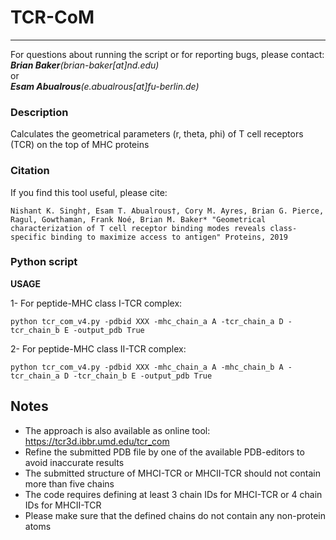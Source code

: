 # TCR-CoM
---------
For questions about running the script or for reporting bugs, please contact:<br/>
   *__Brian Baker__(brian-baker[at]nd.edu)*<br/>
or<br/>
   *__Esam Abualrous__(e.abualrous[at]fu-berlin.de)*<br/>

### Description
   Calculates the geometrical parameters (r, theta, phi) of T cell receptors (TCR) on the top of MHC proteins

### Citation
If you find this tool useful, please cite:
```
Nishant K. Singh†, Esam T. Abualrous†, Cory M. Ayres, Brian G. Pierce, Ragul, Gowthaman, Frank Noé, Brian M. Baker* "Geometrical characterization of T cell receptor binding modes reveals class-specific binding to maximize access to antigen" Proteins, 2019
```

### Python script
__USAGE__

1- For peptide-MHC class I-TCR complex:
```
python tcr_com_v4.py -pdbid XXX -mhc_chain_a A -tcr_chain_a D -tcr_chain_b E -output_pdb True
```

2- For peptide-MHC class II-TCR complex:

```
python tcr_com_v4.py -pdbid XXX -mhc_chain_a A -mhc_chain_b A -tcr_chain_a D -tcr_chain_b E -output_pdb True
```

**Notes**
---------
- The approach is also available as online tool: https://tcr3d.ibbr.umd.edu/tcr_com
- Refine the submitted PDB file by one of the available PDB-editors to avoid inaccurate results
- The submitted structure of MHCI-TCR or MHCII-TCR should not contain more than five chains
- The code requires defining at least 3 chain IDs for MHCI-TCR or 4 chain IDs for MHCII-TCR
- Please make sure that the defined chains do not contain any non-protein atoms
